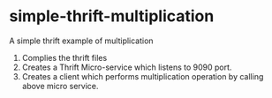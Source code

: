 # simple-thrift-multiplication
A simple thrift example of multiplication

1) Complies the thrift files
2) Creates a Thrift Micro-service which listens to 9090 port.
3) Creates a client which performs multiplication operation by calling above micro service.
